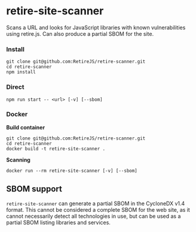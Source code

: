 # retire-site-scanner

Scans a URL and looks for JavaScript libraries with known vulnerabilities using retire.js. Can also produce a partial SBOM for the site.


### Install

```
git clone git@github.com:RetireJS/retire-scanner.git
cd retire-scanner
npm install
```

### Direct
```
npm run start -- <url> [-v] [--sbom]
```
### Docker

**Build container**

```
git clone git@github.com:RetireJS/retire-scanner.git
cd retire-scanner
docker build -t retire-site-scanner .
```
**Scanning**
```
docker run --rm retire-site-scanner [-v] [--sbom]
```

## SBOM support

`retire-site-scanner` can generate a partial SBOM in the CycloneDX v1.4 format. This cannot be considered a complete SBOM for the web site, as it cannot necessarily detect all technologies in use, but can be used as a partial SBOM listing libraries and services.



